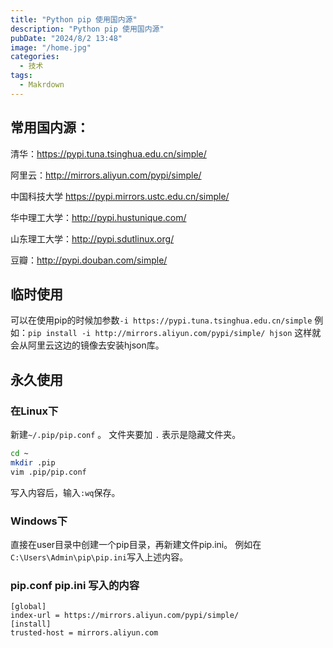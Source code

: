 ```yaml
---
title: "Python pip 使用国内源"
description: "Python pip 使用国内源"
pubDate: "2024/8/2 13:48"
image: "/home.jpg"
categories:
  - 技术
tags:
  - Makrdown
---
```


## 常用国内源：

清华：https://pypi.tuna.tsinghua.edu.cn/simple/

阿里云：http://mirrors.aliyun.com/pypi/simple/

中国科技大学 https://pypi.mirrors.ustc.edu.cn/simple/

华中理工大学：http://pypi.hustunique.com/

山东理工大学：http://pypi.sdutlinux.org/

豆瓣：http://pypi.douban.com/simple/


## 临时使用
可以在使用pip的时候加参数```-i https://pypi.tuna.tsinghua.edu.cn/simple```
例如：```pip install -i http://mirrors.aliyun.com/pypi/simple/ hjson```
这样就会从阿里云这边的镜像去安装hjson库。

## 永久使用
### 在Linux下
新建```~/.pip/pip.conf``` 。
文件夹要加 ```.``` 表示是隐藏文件夹。
```bash
cd ~
mkdir .pip
vim .pip/pip.conf
```
写入内容后，输入```:wq```保存。

### Windows下
直接在user目录中创建一个pip目录，再新建文件pip.ini。
例如在```C:\Users\Admin\pip\pip.ini```写入上述内容。

### pip.conf pip.ini 写入的内容

```vim
[global]
index-url = https://mirrors.aliyun.com/pypi/simple/
[install]
trusted-host = mirrors.aliyun.com
```